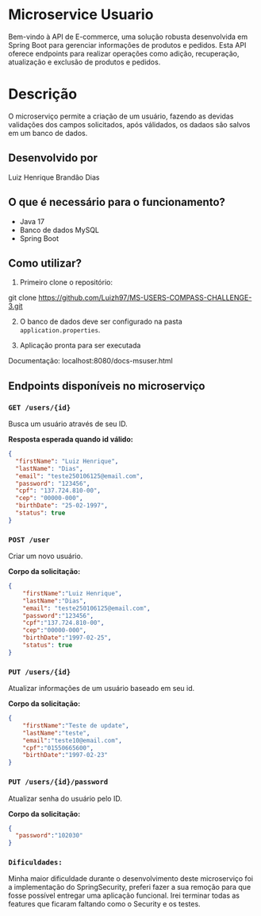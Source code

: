 # Microservice Usuario
 
Bem-vindo à API de E-commerce, uma solução robusta desenvolvida em Spring Boot para gerenciar informações de produtos e pedidos. Esta API oferece endpoints para realizar operações como adição, recuperação, atualização e exclusão de produtos e pedidos.

# Descrição

O microserviço permite a criação de um usuário, fazendo as devidas validações dos campos solicitados, após válidados, os dadaos sâo salvos em um banco de dados.


## Desenvolvido por
Luiz Henrique Brandâo Dias
 
## O que é necessário para o funcionamento? 
 
- Java 17 
- Banco de dados MySQL
- Spring Boot
 
## Como utilizar?
 
1. Primeiro clone o repositório:

git clone https://github.com/Luizh97/MS-USERS-COMPASS-CHALLENGE-3.git

2. O banco de dados deve ser configurado na pasta `application.properties`.
 
3. Aplicação pronta para ser executada
 
 
Documentação: localhost:8080/docs-msuser.html
 
## Endpoints disponíveis no microserviço
 

 
### `GET /users/{id}`
 
Busca um usuário através de seu ID.
 
**Resposta esperada quando id válido:**
```json
{
  "firstName": "Luiz Henrique",
  "lastName": "Dias",
  "email": "teste250106125@email.com",
  "password": "123456",
  "cpf": "137.724.810-00",
  "cep": "00000-000",
  "birthDate": "25-02-1997",
  "status": true
}
```
 
### `POST /user`
 
Criar um novo usuário.
 
**Corpo da solicitação:**
```json
{   
    "firstName":"Luiz Henrique",
    "lastName":"Dias",
    "email": "teste250106125@email.com",
    "password":"123456",
    "cpf":"137.724.810-00",
    "cep":"00000-000",
    "birthDate":"1997-02-25",
    "status": true
}
```

### `PUT /users/{id}`

Atualizar informações de um usuário baseado em seu id.

**Corpo da solicitação:**
```json
{
    "firstName":"Teste de update",
    "lastName":"teste",
    "email":"teste10@email.com",
    "cpf":"01550665600",
    "birthDate":"1997-02-23"
}
```
### `PUT /users/{id}/password`

Atualizar senha do usuário pelo ID.

**Corpo da solicitação:**
```json
{
  "password":"102030"
}
```


### `Dificuldades:`

Minha maior dificuldade durante o desenvolvimento deste microserviço foi a implementação do SpringSecurity, preferi fazer a sua remoção para que fosse possível entregar uma aplicação funcional. Irei terminar todas as features que ficaram faltando como o Security e os testes.


